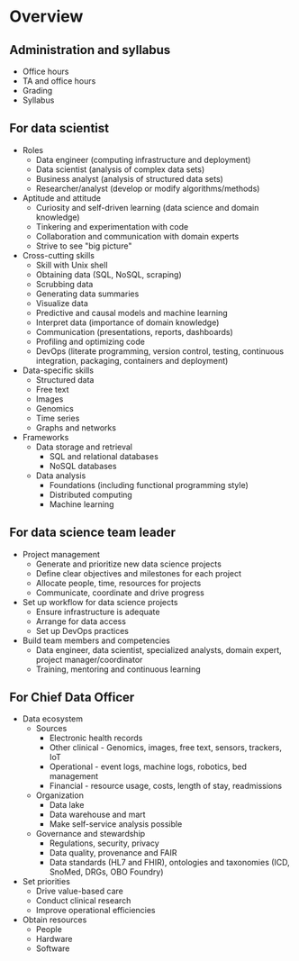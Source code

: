 # Overview

## Administration and syllabus

- Office hours
- TA and office hours
- Grading
- Syllabus

## For data scientist

- Roles
  - Data engineer (computing infrastructure and deployment)
  - Data scientist (analysis of complex data sets)
  - Business analyst (analysis of structured data sets)
  - Researcher/analyst (develop or modify algorithms/methods)
- Aptitude and attitude
  - Curiosity and self-driven learning (data science and domain knowledge)
  - Tinkering and experimentation with code
  - Collaboration and communication with domain experts
  - Strive to see "big picture"
- Cross-cutting skills
  - Skill with Unix shell
  - Obtaining data (SQL, NoSQL, scraping)
  - Scrubbing data
  - Generating data summaries
  - Visualize data
  - Predictive and causal models and machine learning
  - Interpret data (importance of domain knowledge)
  - Communication (presentations, reports, dashboards)
  - Profiling and optimizing code
  - DevOps (literate programming, version control, testing, continuous integration, packaging, containers and deployment)
- Data-specific skills
  - Structured data
  - Free text
  - Images
  - Genomics
  - Time series
  - Graphs and networks
- Frameworks
  - Data storage and retrieval
    - SQL and relational databases
    - NoSQL databases
  - Data analysis
    - Foundations (including functional programming style)
    - Distributed computing
    - Machine learning

## For data science team leader

- Project management  
  - Generate and prioritize new data science projects
  - Define clear objectives and milestones for each project
  - Allocate people, time, resources for projects
  - Communicate, coordinate and drive progress
- Set up workflow for data science projects
  - Ensure infrastructure is adequate
  - Arrange for data access
  - Set up DevOps practices
- Build team members and competencies
  - Data engineer, data scientist, specialized analysts, domain expert, project manager/coordinator
  - Training, mentoring and continuous learning

## For Chief Data Officer

- Data ecosystem
  - Sources
    - Electronic health records
    - Other clinical - Genomics, images, free text, sensors, trackers, IoT
    - Operational - event logs, machine logs, robotics, bed management
    - Financial - resource usage, costs, length of stay, readmissions
  - Organization
    - Data lake
    - Data warehouse and mart
    - Make self-service analysis possible
  - Governance and stewardship
    - Regulations, security, privacy
    - Data quality, provenance and FAIR
    - Data standards (HL7 and FHIR), ontologies and taxonomies (ICD, SnoMed, DRGs, OBO Foundry)
- Set priorities
  - Drive value-based care
  - Conduct clinical research
  - Improve operational efficiencies
- Obtain resources
  - People
  - Hardware
  - Software
